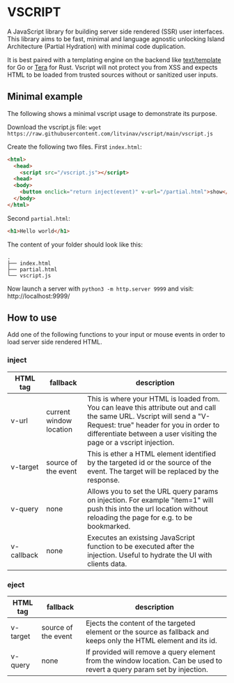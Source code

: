 # VSCRIPT

A JavaScript library for building server side rendered (SSR) user interfaces. This library aims to be fast, minimal and language agnostic unlocking Island Architecture (Partial Hydration) with minimal code duplication.

It is best paired with a templating engine on the backend like [text/template](https://pkg.go.dev/text/template) for Go or [Tera](https://tera.netlify.app/docs/) for Rust. Vscript will not protect you from XSS and expects HTML to be loaded from trusted sources without or sanitized user inputs.

## Minimal example

The following shows a minimal vscript usage to demonstrate its purpose.

Download the vscript.js file: `wget https://raw.githubusercontent.com/litvinav/vscript/main/vscript.js`

Create the following two files. First `index.html`:
```html
<html>
  <head>
    <script src="/vscript.js"></script>
  <head>
  <body>
    <button onclick="return inject(event)" v-url="/partial.html">show</button>
  </body>
</html>
```

Second `partial.html`:
```html
<h1>Hello world</h1>
```

The content of your folder should look like this:
```
.
├── index.html
├── partial.html
└── vscript.js
```

Now launch a server with `python3 -m http.server 9999` and visit: http://localhost:9999/

## How to use

Add one of the following functions to your input or mouse events in order to load server side rendered HTML.

### inject

|HTML tag|fallback|description|
|---|---|---------|
|v-url| current window location | This is where your HTML is loaded from. You can leave this attribute out and call the same URL. Vscript will send a "V-Request: true" header for you in order to differentiate between a user visiting the page or a vscript injection. |
|v-target| source of the event | This is ether a HTML element identified by the targeted id or the source of the event. The target will be replaced by the response.  |
|v-query| none | Allows you to set the URL query params on injection. For example "item=1" will push this into the url location without reloading the page for e.g. to be bookmarked. |
|v-callback| none | Executes an existsing JavaScript function to be executed after the injection. Useful to hydrate the UI with clients data. |

### eject

|HTML tag|fallback|description|
|---|---|---|
|v-target| source of the event | Ejects the content of the targeted element or the source as fallback and keeps only the HTML element and its id. |
|v-query| none | If provided will remove a query element from the window location. Can be used to revert a query param set by injection. |
